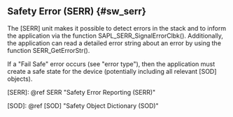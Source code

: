 Safety Error (SERR)  {#sw_serr}
--------------------

The [SERR] unit makes it possible to detect errors in the stack and to inform the application via the function SAPL_SERR_SignalErrorClbk(). Additionally, the application can read a detailed error string about an error by using the function SERR_GetErrorStr().

If a "Fail Safe" error occurs (see "error type"), then the application must create a safe state for the device (potentially including all relevant [SOD] objects).

[SERR]: @ref SERR "Safety Error Reporting (SERR)"

[SOD]: @ref [SOD] "Safety Object Dictionary (SOD)"
